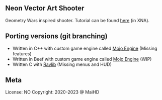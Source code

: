 Neon Vector Art Shooter
-----------------------
Geometry Wars inspired shooter. Tutorial can be found [here](https://gamedevelopment.tutsplus.com/series/cross-platform-vector-shooter-xna--gamedev-10559) (in XNA).

Porting versions (git branching)
--------------------------------
- Written in C++ with custom game engine called [Mojo Engine](https://github.com/maihd/neonshooter/tree/mojo) (Missing features)
- Written in Beef with custom game engine called [Mojo Engine](https://github.com/maihd/neonshooter/tree/mojo-beef) (WIP)
- Written C with [Raylib](https://github.com/maihd/neonshooter/tree/raylib) (Missing menus and HUD)

Meta
----
License: NO
Copyright: 2020-2023 @ MaiHD